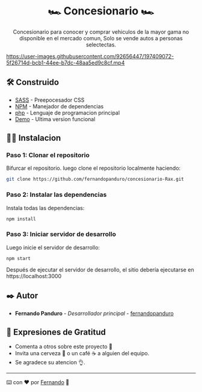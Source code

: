 <h1 align="center"> 🏎️ Concesionario 🏎️ </h1>

<p align="center"> Concesionario para conocer y comprar vehiculos de la mayor gama no disponible en el mercado comun, Solo se vende autos a personas selectectas.  </p> 



https://user-images.githubusercontent.com/92656447/197409072-5f26714d-bcb1-44ee-b7dc-48aa5ed9c8cf.mp4



## 🛠️ Construido 

* [SASS](https://sass-lang.com/) - Preepocesador CSS
* [NPM](https://www.npmjs.com/) - Manejador de dependencias
* [php](https://www.php.net/manual/es/intro-whatis.php) - Lenguaje de programacion principal
* [Demo]() - Ultima version funcional

## 🧑‍💻 Instalacion 

### Paso 1: Clonar el repositorio

Bifurcar el repositorio. luego clone el repositorio localmente haciendo:

```bash
git clone https://github.com/fernandopanduro/concesionario-Rax.git
```

### Paso 2: Instalar las dependencias

Instala todas las dependencias:

```bash
npm install
```

### Paso 3: Iniciar servidor de desarrollo

Luego inicie el servidor de desarrollo:
```
npm start
```
Después de ejecutar el servidor de desarrollo, el sitio debería ejecutarse en https://localhost:3000


## ✒️ Autor 

* **Fernando Panduro** - *Desarrollador principal* - [fernandopanduro](https://github.com/fernandopanduro)


## 🎁 Expresiones de Gratitud 

* Comenta a otros sobre este proyecto 📢
* Invita una cerveza 🍺 o un café ☕ a alguien del equipo. 
* Se agradece su atencion 👌.



---
⌨️ con ❤️ por [Fernando](https://github.com/fernandopanduro) 👑




